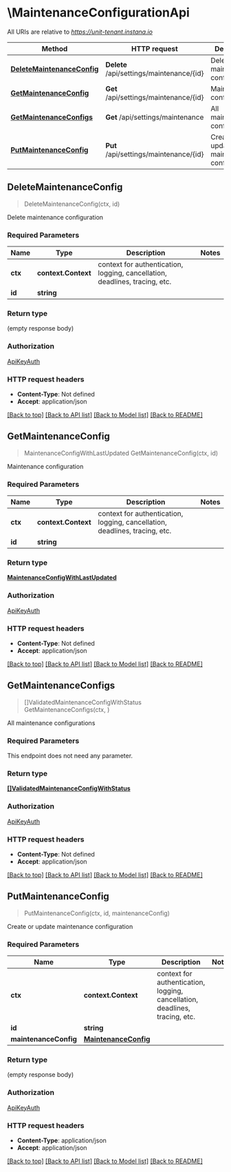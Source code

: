 # \MaintenanceConfigurationApi

All URIs are relative to *https://unit-tenant.instana.io*

Method | HTTP request | Description
------------- | ------------- | -------------
[**DeleteMaintenanceConfig**](MaintenanceConfigurationApi.md#DeleteMaintenanceConfig) | **Delete** /api/settings/maintenance/{id} | Delete maintenance configuration
[**GetMaintenanceConfig**](MaintenanceConfigurationApi.md#GetMaintenanceConfig) | **Get** /api/settings/maintenance/{id} | Maintenance configuration
[**GetMaintenanceConfigs**](MaintenanceConfigurationApi.md#GetMaintenanceConfigs) | **Get** /api/settings/maintenance | All maintenance configurations
[**PutMaintenanceConfig**](MaintenanceConfigurationApi.md#PutMaintenanceConfig) | **Put** /api/settings/maintenance/{id} | Create or update maintenance configuration



## DeleteMaintenanceConfig

> DeleteMaintenanceConfig(ctx, id)

Delete maintenance configuration

### Required Parameters


Name | Type | Description  | Notes
------------- | ------------- | ------------- | -------------
**ctx** | **context.Context** | context for authentication, logging, cancellation, deadlines, tracing, etc.
**id** | **string**|  | 

### Return type

 (empty response body)

### Authorization

[ApiKeyAuth](../README.md#ApiKeyAuth)

### HTTP request headers

- **Content-Type**: Not defined
- **Accept**: application/json

[[Back to top]](#) [[Back to API list]](../README.md#documentation-for-api-endpoints)
[[Back to Model list]](../README.md#documentation-for-models)
[[Back to README]](../README.md)


## GetMaintenanceConfig

> MaintenanceConfigWithLastUpdated GetMaintenanceConfig(ctx, id)

Maintenance configuration

### Required Parameters


Name | Type | Description  | Notes
------------- | ------------- | ------------- | -------------
**ctx** | **context.Context** | context for authentication, logging, cancellation, deadlines, tracing, etc.
**id** | **string**|  | 

### Return type

[**MaintenanceConfigWithLastUpdated**](MaintenanceConfigWithLastUpdated.md)

### Authorization

[ApiKeyAuth](../README.md#ApiKeyAuth)

### HTTP request headers

- **Content-Type**: Not defined
- **Accept**: application/json

[[Back to top]](#) [[Back to API list]](../README.md#documentation-for-api-endpoints)
[[Back to Model list]](../README.md#documentation-for-models)
[[Back to README]](../README.md)


## GetMaintenanceConfigs

> []ValidatedMaintenanceConfigWithStatus GetMaintenanceConfigs(ctx, )

All maintenance configurations

### Required Parameters

This endpoint does not need any parameter.

### Return type

[**[]ValidatedMaintenanceConfigWithStatus**](ValidatedMaintenanceConfigWithStatus.md)

### Authorization

[ApiKeyAuth](../README.md#ApiKeyAuth)

### HTTP request headers

- **Content-Type**: Not defined
- **Accept**: application/json

[[Back to top]](#) [[Back to API list]](../README.md#documentation-for-api-endpoints)
[[Back to Model list]](../README.md#documentation-for-models)
[[Back to README]](../README.md)


## PutMaintenanceConfig

> PutMaintenanceConfig(ctx, id, maintenanceConfig)

Create or update maintenance configuration

### Required Parameters


Name | Type | Description  | Notes
------------- | ------------- | ------------- | -------------
**ctx** | **context.Context** | context for authentication, logging, cancellation, deadlines, tracing, etc.
**id** | **string**|  | 
**maintenanceConfig** | [**MaintenanceConfig**](MaintenanceConfig.md)|  | 

### Return type

 (empty response body)

### Authorization

[ApiKeyAuth](../README.md#ApiKeyAuth)

### HTTP request headers

- **Content-Type**: application/json
- **Accept**: application/json

[[Back to top]](#) [[Back to API list]](../README.md#documentation-for-api-endpoints)
[[Back to Model list]](../README.md#documentation-for-models)
[[Back to README]](../README.md)

